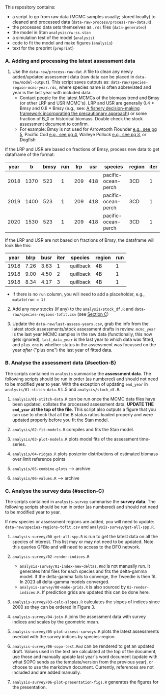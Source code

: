 This repository contains:

* a script to go from raw data (MCMC samples usually; stored locally) to cleaned and processed data (`data-raw-process/process-raw-data.R`)
* the processed data sets themselves as `.rds` files (`data-generated`)
* the model in Stan `analysis/rw-ss.stan`
* a simulation test of the model (`analysis`)
* code to fit the model and make figures (`analysis`)
* text for the preprint (`preprint`)

### A. Adding and processing the latest assessment data

1. Use the `data-raw/process-raw-dat.R` file to clean any newly added/updated assessment data (raw data can be placed in `data-raw/model-output`). This script saves outputs as: `data-raw/species-region-mcmc-year.rds`, where species name is often abbreviated and year is the last year with included data.
    - Contact people for the latest MCMCs of the biomass trend and Bmsy (or other LRP and USR MCMC's). LRP and USR are generally 0.4 * Bmsy and 0.8 * Bmsy (e.g., see: [A fishery decision-making framework incorporating the precautionary approach](https://www.dfo-mpo.gc.ca/reports-rapports/regs/sff-cpd/precaution-eng.htm)) or some fraction of B_0 or historical biomass. Double check the stock assessment document to confirm. 
    - For example: Bmsy is not used for Arrowtooth Flounder [e.g., see pg 5](https://www.dfo-mpo.gc.ca/csas-sccs/Publications/SAR-AS/2023/2023_042-eng.pdf), Pacific Cod [e.g., see pg 4](https://publications.gc.ca/collections/collection_2021/mpo-dfo/fs70-7/Fs70-7-2021-002-eng.pdf), Walleye Pollock [e.g., see pg 3](https://waves-vagues.dfo-mpo.gc.ca/library-bibliotheque/40987395.pdf), or Dogfish

If the LRP and USR are based on fractions of Bmsy, process new data to get dataframe of the format: 

| year | b    | bmsy | run | lrp | usr | species             | region | iter |
| ---- | ---- | ---- | --- | --- | --- | ------------------- | ------ | ---- |
| 2018 | 1370 | 523  | 1   | 209 | 418 | pacific-ocean-perch  | 3CD    | 1    |
| 2019 | 1400 | 523  | 1   | 209 | 418 | pacific-ocean-perch  | 3CD    | 1    |
| 2020 | 1530 | 523  | 1   | 209 | 418 | pacific-ocean-perch  | 3CD    | 1    |

If the LRP and USR are not based on fractions of Bmsy, the dataframe will look like this:

| year | blrp | busr | iter | species   | region | run |
| ---- | ---- | ---- | ---- | --------- | ------ | --- |
| 1918 | 7.26 | 3.63 | 1    | quillback | 4B     | 1   |
| 1918 | 9.00 | 4.50 | 2    | quillback | 4B     | 1   |
| 1918 | 8.34 | 4.17 | 3    | quillback | 4B     | 1   |

- If there is no `run` column, you will need to add a placeholder, e.g., `mutate(run = 1)`

2. Add any new stocks (if any) to the `analysis/stock_df.R` and `data-raw/species-regions-tofit.csv` (see [Section C](#section-C))

3. Update the `data-raw/last-assess-years.csv`, grab the info from the latest stock assessments/stock assessment drafts in review. `mcmc_year` is the last year MCMC samples in the raw data (functionally, this now gets ignored), `last_data_year` is the last year to which data was fitted, and `plus_one` is whether status in the assessment was focussed on the year *after* ("plus one") the last year of fitted data.

### B. Analyse the assessment data {#section-B}

The scripts contained in `analysis` summarise the **assessment data**. The following scripts should be run in order (as numbered) and should not need to be modified year to year. With the exception of updating `end_year` in `analysis/01-stitch-data.R` L.5 and `analysis/stock_df.R`.

1. `analysis/01-stitch-data.R` can be run once the MCMC data files have been updated, collates the processed assessment data. **UPDATE THE `end_year` at the top of the file**. This script also outputs a figure that you can use to check that all the B status ratios loaded properly and were updated properly before you fit the Stan model.

2. `analysis/02-fit-models.R` compiles and fits the Stan model.

3. `analysis/03-plot-models.R` plots model fits of the assessment time-series.

4. `analysis/04-ridges.R` plots posterior distributions of estimated biomass over limit reference points

5. `analysis/05-combine-plots` --> archive

6. `analysis/06-values.R` --> archive

### C. Analyse the survey data {#section-C}

The scripts contained in `analysis-survey` summarise the **survey data**. The following scripts should be run in order (as numbered) and should not need to be modified year to year. 

If new species or assessment regions are added, you will need to update:
`data-raw/species-regions-tofit.csv` and `analysis-survey/get-all-spp.R`.

1. `analysis-survey/00-get-all-spp.R` is run to get the latest data on all the species of interest. This list may or may not need to be updated. Note this queries GFBio and will need to access to the DFO network.

2. `analysis-survey/02-render-indices.R` 
    - `analysis-survey/01-index-new-deltas.Rmd` is not manually run. It generates html files for each species and fits the delta-gamma model. If the delta-gamma fails to converge, the Tweedie is then fit. In 2023 all delta-gamma models converged. 
    - `analysis-survey/00-make-grids.R` is also sourced by `02-render-indices.R`. If prediction grids are updated this can be done here.

3. `analysis-survey/03-calc-slopes.R` calculates the slopes of indices since 2000 so they can be ordered in Figure 3.

4. `analysis-survey/04-join.R` joins the assessment data with survey indices and scales by the geometric mean.

5. `analysis-survey/05-plot-assess-surveys.R` plots the latest assessments overlaid with the survey indices by species-region. 

7. `analysis-survey/06-sopo-text.Rmd` can be rendered to get an updated draft. Values used in the text are calculated at the top of the document, use those and manually update last year's word document (update with what SOPO sends as the template/version from the previous year), or choose to use the markdown document. Currently, references are not included and are added manually. 

8. `analysis-survey/06-plot-presentation-figs.R` generates the figures for the presentation. 
